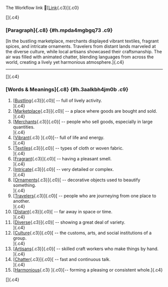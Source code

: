 The Workflow link
👏[[Link](https://www.google.com/url?q=http://www.google.com&sa=D&source=editors&ust=1760977433377226&usg=AOvVaw2Ji8znoD927ThbbHyVPRrO){.c3}]{.c0}

[]{.c4}

### [Paragraph]{.c8} {#h.mpda4mgbgq73 .c9}

[In the bustling marketplace, merchants displayed vibrant textiles,
fragrant spices, and intricate ornaments. Travelers from distant lands
marveled at the diverse culture, while local artisans showcased their
craftsmanship. The air was filled with animated chatter, blending
languages from across the world, creating a lively yet harmonious
atmosphere.]{.c4}

------------------------------------------------------------------------

[]{.c4}

### [Words & Meanings]{.c8} {#h.3aalkbh4jm0b .c9}

1.  [[Bustling](https://www.google.com/url?q=http://www.google.com&sa=D&source=editors&ust=1760977433377855&usg=AOvVaw25UVp7opg6DE4_Uow2FPvr){.c3}]{.c0}[ --
    full of lively activity.\
    ]{.c4}
2.  [[Marketplace](https://www.google.com/url?q=http://www.google.com&sa=D&source=editors&ust=1760977433377973&usg=AOvVaw1nC0-GjdNUXrC9_AFMlGve){.c3}]{.c0}[ --
    a place where goods are bought and sold.\
    ]{.c4}
3.  [[Merchants](https://www.google.com/url?q=http://www.google.com&sa=D&source=editors&ust=1760977433378087&usg=AOvVaw25y-uLhtkUfE1pXqk3QcXB){.c3}]{.c0}[ --
    people who sell goods, especially in large quantities.\
    ]{.c4}
4.  [[Vibrant](https://www.google.com/url?q=http://www.google.com&sa=D&source=editors&ust=1760977433378217&usg=AOvVaw0KiMEsH1Zw-crz1nKYyP4n){.c3}
    ]{.c0}[-- full of life and energy.\
    ]{.c4}
5.  [[Textiles](https://www.google.com/url?q=http://www.google.com&sa=D&source=editors&ust=1760977433378348&usg=AOvVaw39IP06KjJsMwpBKMhUtMEw){.c3}]{.c0}[ --
    types of cloth or woven fabric.\
    ]{.c4}
6.  [[Fragrant](https://www.google.com/url?q=http://www.google.com&sa=D&source=editors&ust=1760977433378453&usg=AOvVaw1KFYcXtu8jKA6-6hQNoF_y){.c3}]{.c0}[ --
    having a pleasant smell.\
    ]{.c4}
7.  [[Intricate](https://www.google.com/url?q=http://www.google.com&sa=D&source=editors&ust=1760977433378546&usg=AOvVaw0ZH0mX1aHls0ZARRRWa1wI){.c3}]{.c0}[ --
    very detailed or complex.\
    ]{.c4}
8.  [[Ornaments](https://www.google.com/url?q=http://www.google.com&sa=D&source=editors&ust=1760977433378640&usg=AOvVaw2VJQuoSAhY_Pn6RF2nU6H4){.c3}]{.c0}[ --
    decorative objects used to beautify something.\
    ]{.c4}
9.  [[Travelers](https://www.google.com/url?q=http://www.google.com&sa=D&source=editors&ust=1760977433378750&usg=AOvVaw3lPgteLFPkS-eDCTcGnx36){.c3}]{.c0}[ --
    people who are journeying from one place to another.\
    ]{.c4}
10. [[Distant](https://www.google.com/url?q=http://www.google.com&sa=D&source=editors&ust=1760977433378867&usg=AOvVaw3ZAK940SzHe6yBgtZIWF9h){.c3}]{.c0}[ --
    far away in space or time.\
    ]{.c4}
11. [[Diverse](https://www.google.com/url?q=http://www.google.com&sa=D&source=editors&ust=1760977433378961&usg=AOvVaw3oJZIcRGE448O6BdT9ZhvE){.c3}]{.c0}[ --
    showing a great deal of variety.\
    ]{.c4}
12. [[Culture](https://www.google.com/url?q=http://www.google.com&sa=D&source=editors&ust=1760977433379060&usg=AOvVaw3Y8mFjIjtlG0LAEELmnwHc){.c3}]{.c0}[ --
    the customs, arts, and social institutions of a group.\
    ]{.c4}
13. [[Artisans](https://www.google.com/url?q=http://www.google.com&sa=D&source=editors&ust=1760977433379178&usg=AOvVaw3TNSJm5gE7SA8l9r1mhlTL){.c3}]{.c0}[ --
    skilled craft workers who make things by hand.\
    ]{.c4}
14. [[Chatter](https://www.google.com/url?q=http://www.google.com&sa=D&source=editors&ust=1760977433379289&usg=AOvVaw3pwjixjVGVxR7Knt53iUBt){.c3}]{.c0}[ --
    fast and continuous talk.\
    ]{.c4}
15. [[Harmonious](https://www.google.com/url?q=http://www.google.com&sa=D&source=editors&ust=1760977433379402&usg=AOvVaw3NGlEAlJ8qWp9X7sj4mgQN){.c3}
    ]{.c0}[-- forming a pleasing or consistent whole.]{.c4}

[]{.c4}
